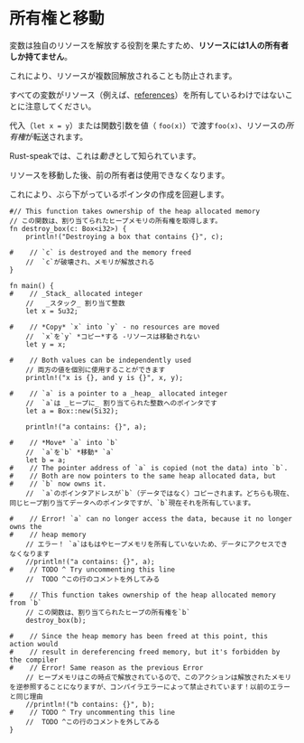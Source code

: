 # <!--Ownership and moves--> 所有権と移動

<!--Because variables are in charge of freeing their own resources, **resources can only have one owner**.-->
変数は独自のリソースを解放する役割を果たすため、**リソースには1人の所有者しか持てません**。
<!--This also prevents resources from being freed more than once.-->
これにより、リソースが複数回解放されることも防止されます。
<!--Note that not all variables own resources (eg [references]).-->
すべての変数がリソース（例えば、[references]）を所有しているわけではないことに注意してください。

<!--When doing assignments (`let x = y`) or passing function arguments by value (`foo(x)`), the *ownership* of the resources is transferred.-->
代入（`let x = y`）または関数引数を値（ `foo(x)`）で渡す`foo(x)`、リソースの*所有権*が転送されます。
<!--In Rust-speak, this is known as a *move*.-->
Rust-speakでは、これは*動き*として知られています。

<!--After moving resources, the previous owner can no longer be used.-->
リソースを移動した後、前の所有者は使用できなくなります。
<!--This avoids creating dangling pointers.-->
これにより、ぶら下がっているポインタの作成を回避します。

```rust,editable
#// This function takes ownership of the heap allocated memory
// この関数は、割り当てられたヒープメモリの所有権を取得します。
fn destroy_box(c: Box<i32>) {
    println!("Destroying a box that contains {}", c);

#    // `c` is destroyed and the memory freed
    //  `c`が破壊され、メモリが解放される
}

fn main() {
#    // _Stack_ allocated integer
    //   _スタック_ 割り当て整数
    let x = 5u32;

#    // *Copy* `x` into `y` - no resources are moved
    //  `x`を`y` *コピー*する -リソースは移動されない
    let y = x;

#    // Both values can be independently used
    // 両方の値を個別に使用することができます
    println!("x is {}, and y is {}", x, y);

#    // `a` is a pointer to a _heap_ allocated integer
    //  `a`は _ヒープに_ 割り当てられた整数へのポインタです
    let a = Box::new(5i32);

    println!("a contains: {}", a);

#    // *Move* `a` into `b`
    //  `a`を`b` *移動* `a`
    let b = a;
#    // The pointer address of `a` is copied (not the data) into `b`.
#    // Both are now pointers to the same heap allocated data, but
#    // `b` now owns it.
    //  `a`のポインタアドレスが`b`（データではなく）コピーされます。どちらも現在、同じヒープ割り当てデータへのポインタですが、`b`現在それを所有しています。
    
#    // Error! `a` can no longer access the data, because it no longer owns the
#    // heap memory
    // エラー！ `a`はもはやヒープメモリを所有していないため、データにアクセスできなくなります
    //println!("a contains: {}", a);
#    // TODO ^ Try uncommenting this line
    //  TODO ^この行のコメントを外してみる

#    // This function takes ownership of the heap allocated memory from `b`
    // この関数は、割り当てられたヒープの所有権を`b`
    destroy_box(b);

#    // Since the heap memory has been freed at this point, this action would
#    // result in dereferencing freed memory, but it's forbidden by the compiler
#    // Error! Same reason as the previous Error
    // ヒープメモリはこの時点で解放されているので、このアクションは解放されたメモリを逆参照することになりますが、コンパイラエラーによって禁止されています！以前のエラーと同じ理由
    //println!("b contains: {}", b);
#    // TODO ^ Try uncommenting this line
    //  TODO ^この行のコメントを外してみる
}
```

[references]: flow_control/match/destructuring/destructure_pointers.html
